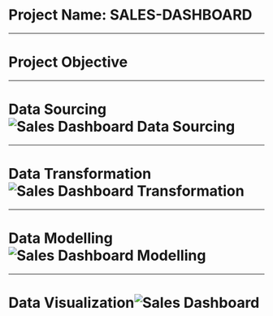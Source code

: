 # Project Name: SALES-DASHBOARD

----
# Project Objective



----
# Data Sourcing![Sales Dashboard Data Sourcing](https://user-images.githubusercontent.com/107516898/175808468-716bd358-da31-4330-80ba-820ecba92c5c.png)




----
# Data Transformation![Sales Dashboard Transformation](https://user-images.githubusercontent.com/107516898/175808592-51af0560-ec1d-41e7-a212-d0cfd1dc9129.png)





----
# Data Modelling![Sales Dashboard Modelling](https://user-images.githubusercontent.com/107516898/175808707-4b1a3906-c853-43cc-9046-69014d1d2e30.png)





----
# Data Visualization![Sales Dashboard](https://user-images.githubusercontent.com/107516898/175808768-456b3470-baa8-4785-91a5-f4b794bc3ce9.png)

